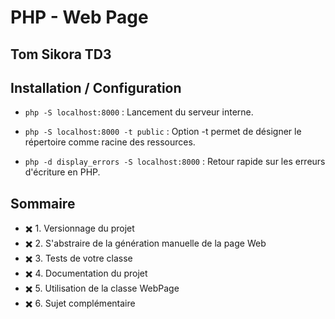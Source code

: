 # PHP - Web Page
## Tom Sikora TD3
## Installation / Configuration
- `php -S localhost:8000` : Lancement du serveur interne.

- `php -S localhost:8000 -t public` : Option -t permet de désigner le répertoire comme racine des ressources.

- `php -d display_errors -S localhost:8000` : Retour rapide sur les erreurs d'écriture en PHP.

## Sommaire
- ✖️ 1. Versionnage du projet
- ✖️ 2. S'abstraire de la génération manuelle de la page Web
- ✖️ 3. Tests de votre classe
- ✖️ 4. Documentation du projet
- ✖️ 5. Utilisation de la classe WebPage
- ✖️ 6. Sujet complémentaire

